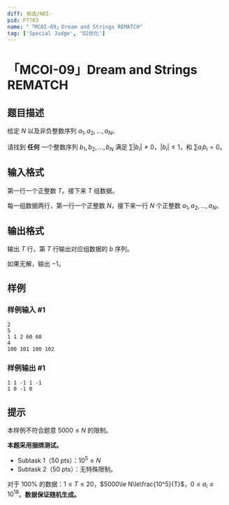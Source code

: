 ```yaml
---
diff: 省选/NOI-
pid: P7703
name: "「MCOI-09」Dream and Strings REMATCH"
tag: ['Special Judge', 'O2优化']
---
```

# 「MCOI-09」Dream and Strings REMATCH
## 题目描述

给定 $N$ 以及非负整数序列 $a_1,a_2,\dots,a_N$。

请找到 **任何** 一个整数序列 $b_1,b_2,\dots,b_N$ 满足 $\sum |b_i|\neq 0$，$|b_i|\le 1$，和 $\sum a_ib_i=0$。
## 输入格式

第一行一个正整数 $T$。接下来 $T$ 组数据。

每一组数据两行，第一行一个正整数 $N$，接下来一行 $N$ 个正整数 $a_1,a_2,\dots,a_N$。
## 输出格式

输出 $T$ 行，第 $T$ 行输出对应组数据的 $b$ 序列。

如果无解，输出 $-1$。
## 样例

### 样例输入 #1
```
2
5
1 1 2 60 60
4
100 101 100 102
```
### 样例输出 #1
```
1 1 -1 1 -1
1 0 -1 0
```
## 提示

本样例不符合题意 $5000\le N$ 的限制。

**本题采用捆绑测试。**

 - Subtask 1（50 pts）：$10^5\le N$
 - Subtask 2（50 pts）：无特殊限制。

对于 $100\%$ 的数据：$1\le T\le 20$，$5000\le N\le\frac{10^5}{T}$，$0\le a_i\le 10^{18}$。**数据保证随机生成。**
